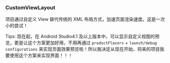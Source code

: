 ### CustomViewLayout

项目通过自定义 View 替代传统的 XML 布局方式，加速页面渲染速度。这是一次小的尝试！

Tips: 现在起，在 Android Studio4.1 及以上版本中，可以显示自定义视图的预览，更是让这个方案更加好用，不用再通过 `productFlavors` + `launch/debug configurations` 来实现页面效果预览啦！所以我决定从现在开始，将来的项目我要使用这个方案来实现界面！！！